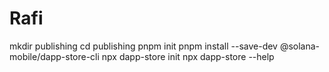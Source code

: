 # Rafi
mkdir publishing cd publishing  pnpm init pnpm install --save-dev @solana-mobile/dapp-store-cli npx dapp-store init npx dapp-store --help
